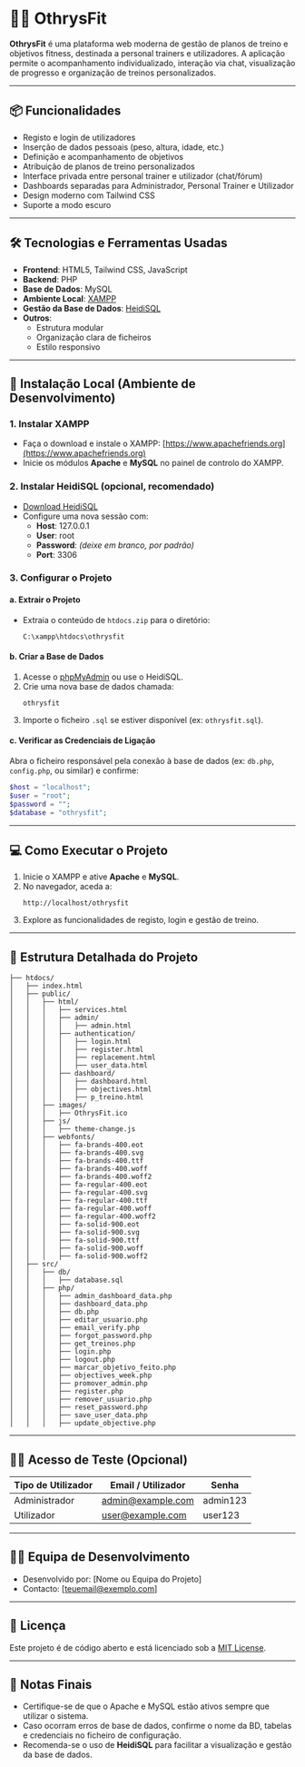 # 🏋️‍♂️ OthrysFit

**OthrysFit** é uma plataforma web moderna de gestão de planos de treino e objetivos fitness, destinada a personal trainers e utilizadores. A aplicação permite o acompanhamento individualizado, interação via chat, visualização de progresso e organização de treinos personalizados.

---

## 📦 Funcionalidades

- Registo e login de utilizadores
- Inserção de dados pessoais (peso, altura, idade, etc.)
- Definição e acompanhamento de objetivos
- Atribuição de planos de treino personalizados
- Interface privada entre personal trainer e utilizador (chat/fórum)
- Dashboards separadas para Administrador, Personal Trainer e Utilizador
- Design moderno com Tailwind CSS
- Suporte a modo escuro

---

## 🛠️ Tecnologias e Ferramentas Usadas

- **Frontend**: HTML5, Tailwind CSS, JavaScript
- **Backend**: PHP
- **Base de Dados**: MySQL
- **Ambiente Local**: [XAMPP](https://www.apachefriends.org/index.html)
- **Gestão da Base de Dados**: [HeidiSQL](https://www.heidisql.com/)
- **Outros**:
  - Estrutura modular
  - Organização clara de ficheiros
  - Estilo responsivo

---

## 🚀 Instalação Local (Ambiente de Desenvolvimento)

### 1. Instalar XAMPP

- Faça o download e instale o XAMPP: [https://www.apachefriends.org](https://www.apachefriends.org)
- Inicie os módulos **Apache** e **MySQL** no painel de controlo do XAMPP.

### 2. Instalar HeidiSQL (opcional, recomendado)

- [Download HeidiSQL](https://www.heidisql.com/download.php)
- Configure uma nova sessão com:
  - **Host**: 127.0.0.1
  - **User**: root
  - **Password**: *(deixe em branco, por padrão)*
  - **Port**: 3306

### 3. Configurar o Projeto

#### a. Extrair o Projeto

- Extraia o conteúdo de `htdocs.zip` para o diretório:
  ```
  C:\xampp\htdocs\othrysfit
  ```

#### b. Criar a Base de Dados

1. Acesse o [phpMyAdmin](http://localhost/phpmyadmin) ou use o HeidiSQL.
2. Crie uma nova base de dados chamada:
   ```
   othrysfit
   ```
3. Importe o ficheiro `.sql` se estiver disponível (ex: `othrysfit.sql`).

#### c. Verificar as Credenciais de Ligação

Abra o ficheiro responsável pela conexão à base de dados (ex: `db.php`, `config.php`, ou similar) e confirme:

```php
$host = "localhost";
$user = "root";
$password = "";
$database = "othrysfit";
```

---

## 💻 Como Executar o Projeto

1. Inicie o XAMPP e ative **Apache** e **MySQL**.
2. No navegador, aceda a:
   ```
   http://localhost/othrysfit
   ```
3. Explore as funcionalidades de registo, login e gestão de treino.

---

## 📁 Estrutura Detalhada do Projeto

```
├── htdocs/
│   ├── index.html
│   ├── public/
│   │   ├── html/
│   │   │   ├── services.html
│   │   │   ├── admin/
│   │   │   │   ├── admin.html
│   │   │   ├── authentication/
│   │   │   │   ├── login.html
│   │   │   │   ├── register.html
│   │   │   │   ├── replacement.html
│   │   │   │   ├── user_data.html
│   │   │   ├── dashboard/
│   │   │   │   ├── dashboard.html
│   │   │   │   ├── objectives.html
│   │   │   │   ├── p_treino.html
│   │   ├── images/
│   │   │   ├── OthrysFit.ico
│   │   ├── js/
│   │   │   ├── theme-change.js
│   │   ├── webfonts/
│   │   │   ├── fa-brands-400.eot
│   │   │   ├── fa-brands-400.svg
│   │   │   ├── fa-brands-400.ttf
│   │   │   ├── fa-brands-400.woff
│   │   │   ├── fa-brands-400.woff2
│   │   │   ├── fa-regular-400.eot
│   │   │   ├── fa-regular-400.svg
│   │   │   ├── fa-regular-400.ttf
│   │   │   ├── fa-regular-400.woff
│   │   │   ├── fa-regular-400.woff2
│   │   │   ├── fa-solid-900.eot
│   │   │   ├── fa-solid-900.svg
│   │   │   ├── fa-solid-900.ttf
│   │   │   ├── fa-solid-900.woff
│   │   │   ├── fa-solid-900.woff2
│   ├── src/
│   │   ├── db/
│   │   │   ├── database.sql
│   │   ├── php/
│   │   │   ├── admin_dashboard_data.php
│   │   │   ├── dashboard_data.php
│   │   │   ├── db.php
│   │   │   ├── editar_usuario.php
│   │   │   ├── email_verify.php
│   │   │   ├── forgot_password.php
│   │   │   ├── get_treinos.php
│   │   │   ├── login.php
│   │   │   ├── logout.php
│   │   │   ├── marcar_objetivo_feito.php
│   │   │   ├── objectives_week.php
│   │   │   ├── promover_admin.php
│   │   │   ├── register.php
│   │   │   ├── remover_usuario.php
│   │   │   ├── reset_password.php
│   │   │   ├── save_user_data.php
│   │   │   ├── update_objective.php
```

---

## 🧑‍💼 Acesso de Teste (Opcional)

| Tipo de Utilizador | Email / Utilizador | Senha       |
|--------------------|--------------------|-------------|
| Administrador      | admin@example.com  | admin123    |
| Utilizador         | user@example.com   | user123     |

---

## 🧑‍💻 Equipa de Desenvolvimento

- Desenvolvido por: [Nome ou Equipa do Projeto]
- Contacto: [teuemail@exemplo.com]

---

## 📄 Licença

Este projeto é de código aberto e está licenciado sob a [MIT License](LICENSE).

---

## 📝 Notas Finais

- Certifique-se de que o Apache e MySQL estão ativos sempre que utilizar o sistema.
- Caso ocorram erros de base de dados, confirme o nome da BD, tabelas e credenciais no ficheiro de configuração.
- Recomenda-se o uso de **HeidiSQL** para facilitar a visualização e gestão da base de dados.
